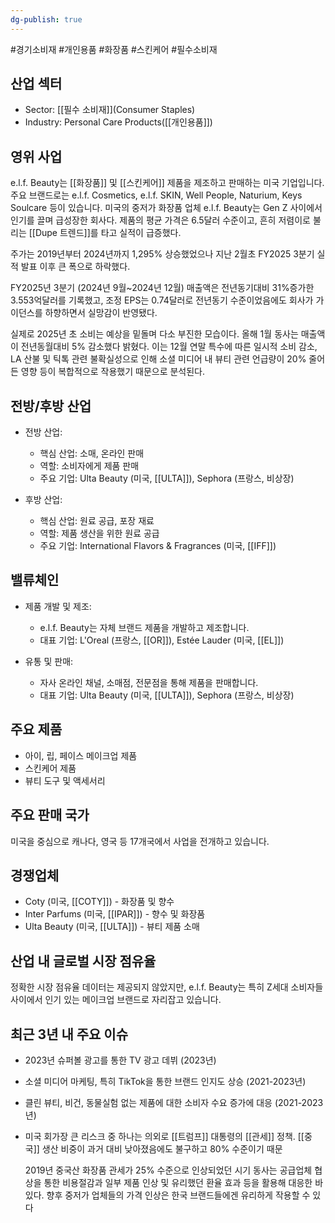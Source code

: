 ```yaml
---
dg-publish: true
---
```

#경기소비재 #개인용품 #화장품 #스킨케어 #필수소비재 

## 산업 섹터

- Sector:  [[필수 소비재]](Consumer Staples)
- Industry: Personal Care Products([[개인용품]])

## 영위 사업

e.l.f. Beauty는 [[화장품]] 및 [[스킨케어]] 제품을 제조하고 판매하는 미국 기업입니다. 주요 브랜드로는 e.l.f. Cosmetics, e.l.f. SKIN, Well People, Naturium, Keys Soulcare 등이 있습니다. 미국의 중저가 화장품 업체 e.l.f. Beauty는 Gen Z 사이에서 인기를 끌며 급성장한 회사다. 제품의 평균 가격은 6.5달러 수준이고, 흔히 저렴이로 불리는 [[Dupe 트렌드]]를 타고 실적이 급증했다. 

주가는 2019년부터 2024년까지 1,295% 상승했었으나 지난 2월초 FY2025 3분기 실적 발표 이후 큰 폭으로 하락했다.

FY2025년 3분기 (2024년 9월~2024년 12월) 매출액은 전년동기대비 31%증가한 3.553억달러를 기록했고, 조정 EPS는 0.74달러로 전년동기 수준이었음에도 회사가 가이던스를 하향하면서 실망감이 반영됐다. 

실제로 2025년 초 소비는 예상을 밑돌며 다소 부진한 모습이다. 올해 1월 동사는 매출액이 전년동월대비 5% 감소했다 밝혔다. 이는 12월 연말 특수에 따른 일시적 소비 감소, LA 산불 및 틱톡 관련 불확실성으로 인해 소셜 미디어 내 뷰티 관련 언급량이 20% 줄어든 영향 등이 복합적으로 작용했기 때문으로 분석된다.

## 전방/후방 산업

- 전방 산업:
    
    - 핵심 산업: 소매, 온라인 판매
    - 역할: 소비자에게 제품 판매
    - 주요 기업: Ulta Beauty (미국, [[ULTA]]), Sephora (프랑스, 비상장)
    
- 후방 산업:
    
    - 핵심 산업: 원료 공급, 포장 재료
    - 역할: 제품 생산을 위한 원료 공급
    - 주요 기업: International Flavors & Fragrances (미국, [[IFF]])
    

## 밸류체인

- 제품 개발 및 제조:
    
    - e.l.f. Beauty는 자체 브랜드 제품을 개발하고 제조합니다.
    - 대표 기업: L'Oreal (프랑스, [[OR]]), Estée Lauder (미국, [[EL]])
    
- 유통 및 판매:
    
    - 자사 온라인 채널, 소매점, 전문점을 통해 제품을 판매합니다.
    - 대표 기업: Ulta Beauty (미국, [[ULTA]]), Sephora (프랑스, 비상장)
    

## 주요 제품

- 아이, 립, 페이스 메이크업 제품
- 스킨케어 제품
- 뷰티 도구 및 액세서리

## 주요 판매 국가

미국을 중심으로 캐나다, 영국 등 17개국에서 사업을 전개하고 있습니다.

## 경쟁업체

- Coty (미국, [[COTY]]) - 화장품 및 향수
- Inter Parfums (미국, [[IPAR]]) - 향수 및 화장품
- Ulta Beauty (미국, [[ULTA]]) - 뷰티 제품 소매

## 산업 내 글로벌 시장 점유율

정확한 시장 점유율 데이터는 제공되지 않았지만, e.l.f. Beauty는 특히 Z세대 소비자들 사이에서 인기 있는 메이크업 브랜드로 자리잡고 있습니다.

## 최근 3년 내 주요 이슈

- 2023년 슈퍼볼 광고를 통한 TV 광고 데뷔 (2023년)
- 소셜 미디어 마케팅, 특히 TikTok을 통한 브랜드 인지도 상승 (2021-2023년)
- 클린 뷰티, 비건, 동물실험 없는 제품에 대한 소비자 수요 증가에 대응 (2021-2023년)
- 미국 회가장 큰 리스크 중 하나는 의외로 [[트럼프]] 대통령의 [[관세]] 정책. [[중국]] 생산 비중이 과거 대비 낮아졌음에도 불구하고 80% 수준이기 때문
  
  2019년 중국산 화장품 관세가 25% 수준으로 인상되었던 시기 동사는 공급업체 협상을 통한 비용절감과 일부 제품 인상 및 유리했던 환율 효과 등을 활용해 대응한 바 있다. 향후 중저가 업체들의 가격 인상은 한국 브랜드들에겐 유리하게 작용할 수 있다